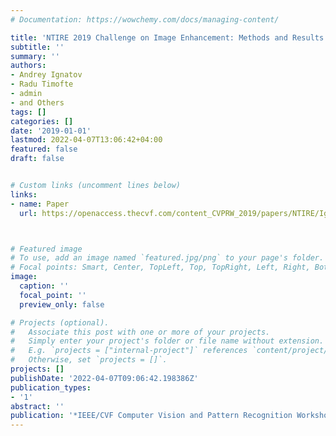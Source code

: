 ```yaml
---
# Documentation: https://wowchemy.com/docs/managing-content/

title: 'NTIRE 2019 Challenge on Image Enhancement: Methods and Results'
subtitle: ''
summary: ''
authors:
- Andrey Ignatov
- Radu Timofte
- admin
- and Others
tags: []
categories: []
date: '2019-01-01'
lastmod: 2022-04-07T13:06:42+04:00
featured: false
draft: false


# Custom links (uncomment lines below)
links:
- name: Paper
  url: https://openaccess.thecvf.com/content_CVPRW_2019/papers/NTIRE/Ignatov_NTIRE_2019_Challenge_on_Image_Enhancement_Methods_and_Results_CVPRW_2019_paper.pdf



# Featured image
# To use, add an image named `featured.jpg/png` to your page's folder.
# Focal points: Smart, Center, TopLeft, Top, TopRight, Left, Right, BottomLeft, Bottom, BottomRight.
image:
  caption: ''
  focal_point: ''
  preview_only: false

# Projects (optional).
#   Associate this post with one or more of your projects.
#   Simply enter your project's folder or file name without extension.
#   E.g. `projects = ["internal-project"]` references `content/project/deep-learning/index.md`.
#   Otherwise, set `projects = []`.
projects: []
publishDate: '2022-04-07T09:06:42.198386Z'
publication_types:
- '1'
abstract: ''
publication: '*IEEE/CVF Computer Vision and Pattern Recognition Workshops (CVPRw)*'
---
```

